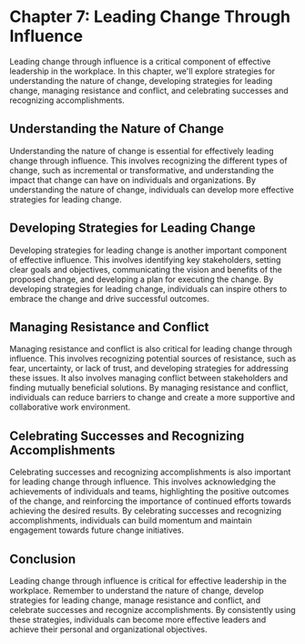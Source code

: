 Chapter 7: Leading Change Through Influence
===========================================

Leading change through influence is a critical component of effective leadership in the workplace. In this chapter, we'll explore strategies for understanding the nature of change, developing strategies for leading change, managing resistance and conflict, and celebrating successes and recognizing accomplishments.

Understanding the Nature of Change
----------------------------------

Understanding the nature of change is essential for effectively leading change through influence. This involves recognizing the different types of change, such as incremental or transformative, and understanding the impact that change can have on individuals and organizations. By understanding the nature of change, individuals can develop more effective strategies for leading change.

Developing Strategies for Leading Change
----------------------------------------

Developing strategies for leading change is another important component of effective influence. This involves identifying key stakeholders, setting clear goals and objectives, communicating the vision and benefits of the proposed change, and developing a plan for executing the change. By developing strategies for leading change, individuals can inspire others to embrace the change and drive successful outcomes.

Managing Resistance and Conflict
--------------------------------

Managing resistance and conflict is also critical for leading change through influence. This involves recognizing potential sources of resistance, such as fear, uncertainty, or lack of trust, and developing strategies for addressing these issues. It also involves managing conflict between stakeholders and finding mutually beneficial solutions. By managing resistance and conflict, individuals can reduce barriers to change and create a more supportive and collaborative work environment.

Celebrating Successes and Recognizing Accomplishments
-----------------------------------------------------

Celebrating successes and recognizing accomplishments is also important for leading change through influence. This involves acknowledging the achievements of individuals and teams, highlighting the positive outcomes of the change, and reinforcing the importance of continued efforts towards achieving the desired results. By celebrating successes and recognizing accomplishments, individuals can build momentum and maintain engagement towards future change initiatives.

Conclusion
----------

Leading change through influence is critical for effective leadership in the workplace. Remember to understand the nature of change, develop strategies for leading change, manage resistance and conflict, and celebrate successes and recognize accomplishments. By consistently using these strategies, individuals can become more effective leaders and achieve their personal and organizational objectives.
